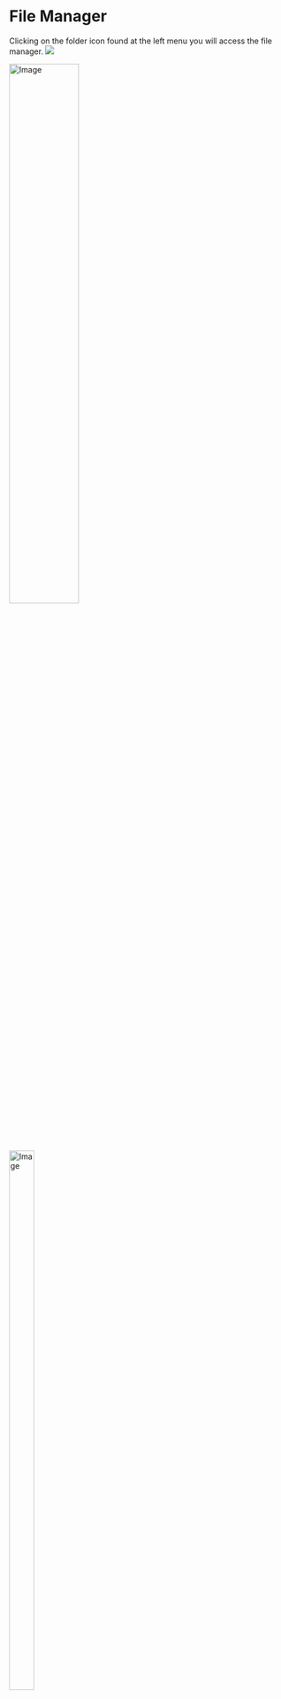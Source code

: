 # File Manager
Clicking on the folder icon found at the left menu you will access the file manager.
![](http://img.pyplan.org/FileManger-Open_small.png)

<p><img alt="Image" title="icon coco" src="http://img.pyplan.org/FileManger-Open_small.png" width="50%" height="50%"/></p>

<img alt="Image" title="icon 2" src="http://img.pyplan.org/FileManger-Open_small.png" width="30%" height="50%"/>

The file manager has two panes. The left one works as a navigation tool. You can navigate through the folders hierarchy opening or closing folders by clicking the + icon or double clicking on the folder.
The right pane is where you select files for operating with them (deleting, renaming, etc).
![enter image description here](http://img.pyplan.org/FileManager-home.png)
As can be seen there are two workspaces, the Public one were you will find the examples and tutorials, and your own workspace "My workspace" where you will be able to create your own applications.
You can only read and run the models from Public workspace, or copy any model to your own workspace:
![enter image description here](http://img.pyplan.org/FileManager-CopyIn.png)


<!--stackedit_data:
eyJoaXN0b3J5IjpbLTE0MzY0MzQxODIsMTQ0MjQwOTg2MSw4Mj
I0MzU1NDQsMjA3MjI5NDI5MSwtMjg3OTkyMjI0LDE3NDMxODE3
MDcsLTEyMjE4NTk4MDMsNDYwOTk5ODI4LC0yOTMwMjUzMTYsMT
c0NTIzMjU1OF19
-->